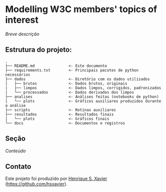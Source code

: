 # Modelling W3C members' topics of interest

_Breve descrição_

## Estrutura do projeto:

    .
    ├── README.md               <- Este documento
    ├── requirements.txt        <- Principais pacotes de python necessários
    ├── dados                   <- Diretório com os dados utilizados
    |   ├── brutos              <- Dados brutos, originais
    |   ├── limpos              <- Dados limpos, corrigidos, padronizados
    |   └── processados         <- Dados derivados dos limpos
    ├── analises                <- Análises feitas (notebooks de python)
    |   └── plots               <- Gráficos auxiliares produzidos durante a análise
    ├── scripts                 <- Rotinas auxiliares
    ├── resultados              <- Resultados finais
    |   └── plots               <- Gráficos finais
    └── docs                    <- Documentos e registros
    

## Seção

_Conteúdo_

## Contato

Este projeto foi produzido por [Henrique S. Xavier](http://henriquexavier.net) (<https://github.com/hsxavier>).
